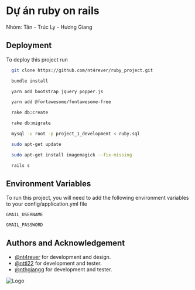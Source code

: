 
# Dự án ruby on rails

Nhóm: Tân - Trúc Ly - Hương Giang


## Deployment

To deploy this project run

```bash
  git clone https://github.com/nt4rever/ruby_project.git
```
```bash
  bundle install
```
```bash
  yarn add bootstrap jquery popper.js
```
```bash
  yarn add @fortawesome/fontawesome-free
```
```bash
  rake db:create
```
```bash
  rake db:migrate
```
```bash
  mysql -u root -p project_1_development < ruby.sql
```
```bash
  sudo apt-get update
```
```bash
  sudo apt-get install imagemagick --fix-missing
```
```bash
  rails s
```



  
## Environment Variables

To run this project, you will need to add the following environment variables to your config/application.yml file

`GMAIL_USERNAME`

`GMAIL_PASSWORD`

  
## Authors and Acknowledgement

- [@nt4rever](https://github.com/nt4rever) for development and design.
- [@nttl22](https://github.com/nttl22) for development and tester.
- [@nthgiangg](https://github.com/nthgiangg) for development and tester.

  
![Logo](https://lh3.googleusercontent.com/fife/ABSRlIrIjK92YL7NTMjduH3_slkpRSlBcwnbwHVn7giKR-dwzTB_MDvZudHfWB2HlIXrozBmIoeRYC-Q2dq8ZDapR2Jo1qE90gP8ERtvn-loXCCVpdwnW_zkvONt7mq167gAi8iKhrY4gudb02EfAZIcz_S-vBZGp9DzfNVhNE9l9d5BuRcYwpnuDhkctJ112aJzexDA8-fIjDZ9sog5CgHLiZxPiIX5Pp3TfYd2GGZd2zmIqxNsEcAE5125xzRVfDf0XAKEXwXdKdnEkPGtvE0O_qKS3MYyYEQ5H5zfJ2-8o9KwFYF50nB06akoyvT1fQc06In5xPk-DYB6_iCiEO4eZsK-GqLbF-FNgVp0vWBE4X9BwkgK_dAnteSxywYye8IpTQtcfYmsLyG8aQD7h600Z-pJnHGgY9KMZsXGSgdy2IGyv4mzPlpthVRvMvEupTBWa-3IxJCCepm-03Bky17ObXB7hWl6RgjYLOng4XiTNFPiieilZuyoHfBD2F6mTd9K8-bkf12qchgnVW_jAx7P9asz7zvlCQ4STMXjR_3HA9l527WFGF9E5WMOvZORL_ZgT-g_Vtp7h3iaPByVXNKUnYSazG0KVa1w_EUXRfk09wqJfQ5o2Hz5hyOZk1hu2yFfxnqRrz1h4xlkO9bQ7kKdjNnqcseDMxsvuzNOiCcmLH-yuzMFSM1SupED_ruZCWTHYM7ANOgqgHBTpb7MDEIJhNzw7A=w1920-h902-ft)

    
